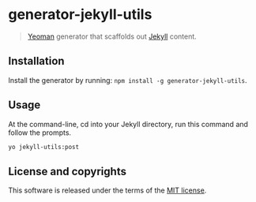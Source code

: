 # generator-jekyll-utils

> [Yeoman](http://yeoman.io) generator that scaffolds out [Jekyll](http://jekyllrb.com/) content.

## Installation

Install the generator by running: `npm install -g generator-jekyll-utils`.

## Usage

At the command-line, cd into your Jekyll directory, run this command and follow the prompts.

```bash
yo jekyll-utils:post
```

## License and copyrights

This software is released under the terms of the [MIT license](https://github.com/HiroAgustin/generator-jekyll-utils/blob/master/LICENSE).
